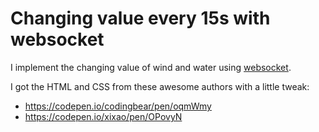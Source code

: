 # Changing value every 15s with websocket

I implement the changing value of wind and water using [websocket](https://github.com/gorilla/websocket).

I got the HTML and CSS from these awesome authors with a little tweak:

- https://codepen.io/codingbear/pen/oqmWmy
- https://codepen.io/xixao/pen/OPovyN
